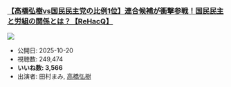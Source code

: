 ### [【高橋弘樹vs国民民主党の比例1位】連合候補が衝撃参戦！国民民主と労組の関係とは？【ReHacQ】](https://www.youtube.com/watch?v=FjrVNiBJKFs)
[![](https://img.youtube.com/vi/FjrVNiBJKFs/sddefault.jpg)](https://www.youtube.com/watch?v=FjrVNiBJKFs)
-   公開日: 2025-10-20
-   視聴数: 249,474
-   **いいね数: 3,566**
-   出演者: 田村まみ, [高橋弘樹](/rehacq_fan/people/高橋弘樹 "wikilink")
